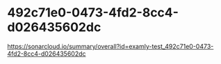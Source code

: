 # 492c71e0-0473-4fd2-8cc4-d026435602dc
https://sonarcloud.io/summary/overall?id=examly-test_492c71e0-0473-4fd2-8cc4-d026435602dc
